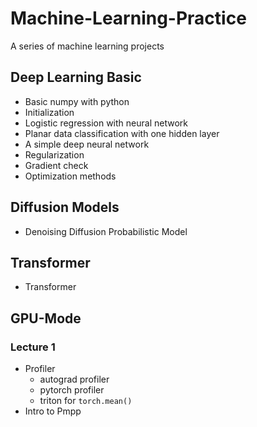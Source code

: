 # Machine-Learning-Practice

A series of machine learning projects

## Deep Learning Basic

- Basic numpy with python
- Initialization
- Logistic regression with neural network
- Planar data classification with one hidden layer
- A simple deep neural network
- Regularization
- Gradient check
- Optimization methods

## Diffusion Models

- Denoising Diffusion Probabilistic Model

## Transformer

- Transformer

## GPU-Mode

### Lecture 1

- Profiler
  - autograd profiler
  - pytorch profiler
  - triton for `torch.mean()`
- Intro to Pmpp
